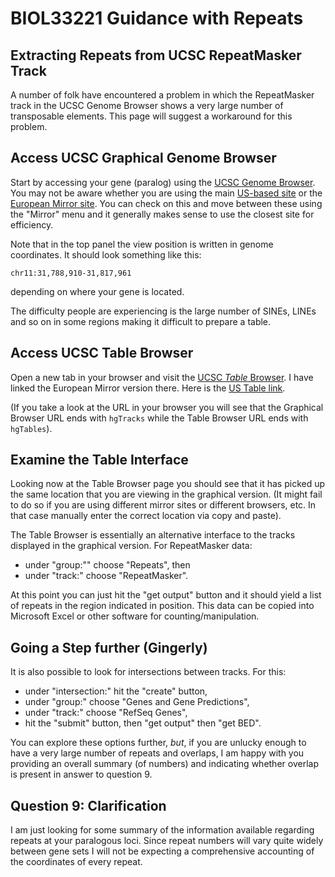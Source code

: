 # BIOL33221 Guidance with Repeats

## Extracting Repeats from UCSC RepeatMasker Track
A number of folk have encountered a problem in which the RepeatMasker track in the UCSC Genome Browser shows a very large number of transposable elements. This page will suggest a workaround for this problem.

## Access UCSC Graphical Genome Browser
Start by accessing your gene (paralog) using the [UCSC Genome Browser](http://genome-euro.ucsc.edu/cgi-bin/hgTracks). You may not be aware whether you are using the main [US-based site](https://genome.ucsc.edu/cgi-bin/hgTracks) or the [European Mirror site](http://genome-euro.ucsc.edu/cgi-bin/hgTracks). You can check on this and move between these using the "Mirror" menu and it generally makes sense to use the closest site for efficiency.

Note that in the top panel the view position is written in genome coordinates. It should look something like this:
```
chr11:31,788,910-31,817,961
```
depending on where your gene is located.

The difficulty people are experiencing is the large number of SINEs, LINEs and so on in some regions making it difficult to prepare a table.

## Access UCSC Table Browser
Open a new tab in your browser and visit the [UCSC *Table* Browser](http://genome-euro.ucsc.edu/cgi-bin/hgTables). I have linked the European Mirror version there. Here is the [US Table link](https://genome.ucsc.edu/cgi-bin/hgTables).

(If you take a look at the URL in your browser you will see that the Graphical Browser URL ends with ```hgTracks``` while the Table Browser URL ends with ```hgTables```).

## Examine the Table Interface
Looking now at the Table Browser page you should see that it has picked up the same location that you are viewing in the graphical version. (It might fail to do so if you are using different mirror sites or different browsers, etc. In that case manually enter the correct location via copy and paste).

The Table Browser is essentially an alternative interface to the tracks displayed in the graphical version. For RepeatMasker data:

* under "group:"" choose "Repeats", then
* under "track:" choose "RepeatMasker".

At this point you can just hit the "get output" button and it should yield a list of repeats in the region indicated in position. This data can be copied into Microsoft Excel or other software for counting/manipulation.

## Going a Step further (Gingerly)
It is also possible to look for intersections between tracks. For this:

* under "intersection:" hit the "create" button,
* under "group:" choose "Genes and Gene Predictions",
* under "track:" choose "RefSeq Genes",
* hit the "submit" button, then "get output" then "get BED".

You can explore these options further, *but*, if you are unlucky enough to have a very large number of repeats and overlaps, I am happy with you providing an overall summary (of numbers) and indicating whether overlap is present in answer to question 9.

## Question 9: Clarification
I am just looking for some summary of the information available regarding repeats at your paralogous loci. Since repeat numbers will vary quite widely between gene sets I will not be expecting a comprehensive accounting of the coordinates of every repeat.
